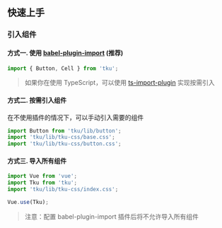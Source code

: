 ## 快速上手

### 引入组件

#### 方式一. 使用 [babel-plugin-import](https://github.com/ant-design/babel-plugin-import) (推荐)

```js
import { Button, Cell } from 'tku';
```

> 如果你在使用 TypeScript，可以使用 [ts-import-plugin](https://github.com/Brooooooklyn/ts-import-plugin) 实现按需引入

#### 方式二. 按需引入组件

在不使用插件的情况下，可以手动引入需要的组件

```js
import Button from 'tku/lib/button';
import 'tku/lib/tku-css/base.css';
import 'tku/lib/tku-css/button.css';
```
 
#### 方式三. 导入所有组件

```js
import Vue from 'vue';
import Tku from 'tku';
import 'tku/lib/tku-css/index.css';

Vue.use(Tku);
```

> 注意：配置 babel-plugin-import 插件后将不允许导入所有组件
